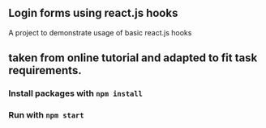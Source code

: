 ## Login forms using react.js hooks 
A project to demonstrate usage of basic react.js hooks  


## taken from online tutorial and adapted to fit task requirements. 


### Install packages with `npm install` 
 ### Run with `npm start` 